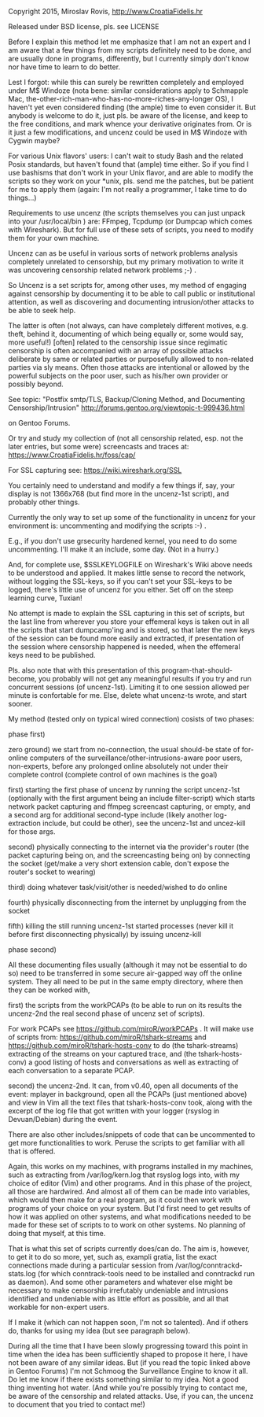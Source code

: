 
Copyright 2015, Miroslav Rovis, http://www.CroatiaFidelis.hr

Released under BSD license, pls. see LICENSE

Before I explain this method let me emphasize that I am not an expert and I am
aware that a few things from my scripts definitely need to be done, and are
usually done in programs, differently, but I currently simply don't know nor
have time to learn to do better.

Lest I forgot: while this can surely be rewritten completely and employed under
M$ Windoze (nota bene: similar considerations apply to Schmapple Mac,
the-other-rich-man-who-has-no-more-riches-any-longer OS), I
haven't yet even considered finding (the ample) time to even consider it. But
anybody is welcome to do it, just pls. be aware of the license, and keep to the
free conditions, and mark whence your derivative originates from. Or is it just
a few modifications, and uncenz could be used in M$ Windoze with Cygwin maybe?

For various Unix flavors' users: I can't wait to study Bash and the related
Posix standards, but haven't found that (ample) time either. So if you find I
use bashisms that don't work in your Unix flavor, and are able to modify the
scripts so they work on your \*unix, pls. send me the patches, but be patient for
me to apply them (again: I'm not really a programmer, I take time to do
things...)

Requirements to use uncenz (the scripts themselves you can just unpack into
your /usr/local/bin ) are: FFmpeg, Tcpdump (or Dumpcap which comes with
Wireshark). But for full use of these sets of scripts, you need to modify them
for your own machine.

Uncenz can as be useful in various sorts of network problems analysis
completely unrelated to censorship, but my primary motivation to write it was
uncovering censorship related network problems ;-) .

So Uncenz is a set scripts for, among other uses, my method of engaging
against censorship by documenting it to be able to call public or
institutional attention, as well as discovering and documenting
intrusion/other attacks to be able to seek help.

The latter is often (not always, can have completely different motives, e.g.
theft, behind it, documenting of which being equally or, some would say, more
useful!) [often] related to the censorship issue since regimatic censorship is
often accompanied with an array of possible attacks deliberate by same or
related parties or purposefully allowed to non-related parties via sly means.
Often those attacks are intentional or allowed by the powerful subjects on the
poor user, such as his/her own provider or possibly beyond.

See topic:
"Postfix smtp/TLS, Backup/Cloning Method, and Documenting Censorship/Intrusion"
http://forums.gentoo.org/viewtopic-t-999436.html

on Gentoo Forums.

Or try and study my collection of (not all censorship related, esp. not the
later entries, but some were) screencasts and traces at:
https://www.CroatiaFidelis.hr/foss/cap/

For SSL capturing see:
https://wiki.wireshark.org/SSL

You certainly need to understand and modify a few things if, say, your display
is not 1366x768 (but find more in the uncenz-1st script), and probably other
things.

Currently the only way to set up some of the functionality in uncenz for your
environment is: uncommenting and modifying the scripts :-) .

E.g., if you don't use grsecurity hardened kernel, you need to do some
uncommenting. I'll make it an include, some day. (Not in a hurry.)

And, for complete use, $SSLKEYLOGFILE on Wireshark's Wiki above needs to be
understood and applied. It makes little sense to record the network, without
logging the SSL-keys, so if you can't set your SSL-keys to be logged, there's
little use of uncenz for you either. Set off on the steep learning curve,
Tuxian!

No attempt is made to explain the SSL capturing in this set of scripts, but the
last line from wherever you store your effemeral keys is taken out in all the
scripts that start dumpcamp'ing and is stored, so that later the new keys of
the session can be found more easily and extracted, if presentation of the
session where censorship happened is needed, when the effemeral keys need to be
published.

Pls. also note that with this presentation of this program-that-should-become,
you probably will not get any meaningful results if you try and run concurrent
sessions (of uncenz-1st). Limiting it to one session allowed per minute is
confortable for me.  Else, delete what uncenz-ts wrote, and start sooner.

My method (tested only on typical wired connection) cosists of two phases:

phase first)

zero ground) we start from no-connection, the usual should-be state of
for-online computers of the surveillance/other-intrusions-aware poor users,
non-experts, before any prolonged online absolutely not under their complete
control (complete control of own machines is the goal)

first) starting the first phase of uncenz by running the script uncenz-1st
(optionally with the first argument being an include filter-script) which starts
network packet capturing and ffmpeg screencast capturing, or empty, and a
second arg for additional second-type include (likely another log-extraction
include, but could be other), see the uncenz-1st and uncez-kill for those args.

second) physically connecting to the internet via the provider's router (the
packet capturing being on, and the screencasting being on) by connecting the
socket (get/make a very short extension cable, don't expose the router's socket
to wearing)

third) doing whatever task/visit/other is needed/wished to do online

fourth) physically disconnecting from the internet by unplugging from the
socket

fifth) killing the still running uncenz-1st started processes (never kill it
before first disconnecting physically) by issuing uncenz-kill

phase second)

All these documenting files usually (although it may not be essential to do so)
need to be transferred in some secure air-gapped way off the online system.
They all need to be put in the same empty directory, where then they can be
worked with,

first) the scripts from the workPCAPs (to be able to run on its results the
uncenz-2nd the real second phase of uncenz set of scripts).

For work PCAPs see https://github.com/miroR/workPCAPs . It will make use of
scripts from:
https://github.com/miroR/tshark-streams and
https://github.com/miroR/tshark-hosts-conv 
to do (the tshark-streams) extracting of the streams on your captured trace,
and (the tshark-hosts-conv) a good listing of hosts and conversations as well
as extracting of each conversation to a separate PCAP.

second) the uncenz-2nd. It can, from v0.40, open all documents of the event:
mplayer <the-screencast> in background, open all the PCAPs (just mentioned
above) and view in Vim all the text files that tshark-hosts-conv took, along
with the excerpt of the log file that got written with your logger (rsyslog in
Devuan/Debian) during the event.

There are also other includes/snippets of code that can be uncommented to get
more functionalities to work. Peruse the scripts to get familiar with all that
is offered.

Again, this works on my machines, with programs installed in my machines, such
as extracting from /var/log/kern.log that rsyslog logs into, with my choice of
editor (Vim) and other programs. And in this phase of the project, all those
are hardwired. And almost all of them can be made into variables, which would
then make for a real program, as it could then work with programs of your
choice on your system. But I'd first need to get results of how it was applied
on other systems, and what modifications needed to be made for these set of
scripts to to work on other systems. No planning of doing that myself, at this
time.

That is what this set of scripts currently does/can do. The aim is, however, to
get it to do so more, yet, such as, exampli gratia, list the exact connections
made during a particular session from /var/log/conntrackd-stats.log (for which
conntrack-tools need to be installed and conntrackd run as daemon). And some
other parameters and whatever else might be necessary to make censorship
irrefutably undeniable and intrusions identified and undeniable with as little
effort as possible, and all that workable for non-expert users.

If I make it (which can not happen soon, I'm not so talented). And if others
do, thanks for using my idea (but see paragraph below).

During all the time that I have been slowly progressing toward this point in
time when the idea has been sufficiently shaped to propose it here, I have not
been aware of any similar ideas. But (if you read the topic linked above in
Gentoo Forums) I'm not Schmoog the Surveillance Engine to know it all. Do let
me know if there exists something similar to my idea. Not a good thing
inventing hot water. (And while you're possibly trying to contact me, be aware
of the censorship and related attacks. Use, if you can, the uncenz to document
that you tried to contact me!)
